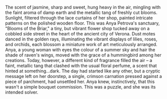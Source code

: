 The scent of jasmine, sharp and sweet, hung heavy in the air, mingling with the faint aroma of damp earth and the metallic tang of freshly cut blooms.  Sunlight, filtered through the lace curtains of her shop, painted intricate patterns on the polished wooden floor.  This was  Anya Petrova's sanctuary, "Blooms of the Briar," a tiny, but vibrant flower shop tucked away on a cobbled side street in the heart of the ancient city of Verona.  Dust motes danced in the golden rays, illuminating the vibrant displays of lilies, roses, and orchids, each blossom a miniature work of art meticulously arranged.  Anya, a young woman with eyes the colour of a summer sky and hair the shade of raven's wings, moved with the grace of a hummingbird among her creations.  Today, however, a different kind of fragrance filled the air – a faint, metallic tang that clashed with the usual floral perfume, a scent that hinted at something...dark.  The day had started like any other, but a cryptic message left on her doorstep, a single, crimson carnation pressed against a piece of parchment, had unsettled her.  Anya knew, instinctively, that this wasn't a simple bouquet commission.  This was a puzzle, and she was its intended solver.
